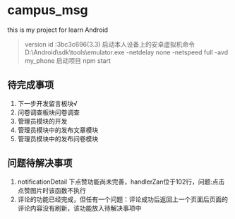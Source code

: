 # campus_msg
this is my project for learn Android 
> version id :3bc3c696(3.3)
> 启动本人设备上的安卓虚拟机命令
D:\Android\sdk\tools\emulator.exe -netdelay none -netspeed full -avd my_phone
> 启动项目
npm start

## 待完成事项
1. 下一步开发留言板块√ 
2. 问卷调查板块问卷调查
3. 管理员模块的开发
4. 管理员模块中的发布文章模块
5. 管理员模块中的发布问卷模块

## 问题待解决事项
1. notificationDetail 下点赞功能尚未完善，handlerZan位于102行，问题:点击点赞图片时该函数不执行 
2. 评论的功能已经完成，但任有一个问题：评论成功后返回上一个页面后页面的评论内容没有刷新，该功能放入待解决事项中